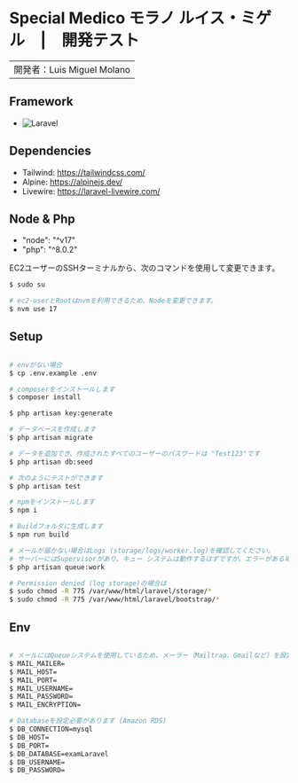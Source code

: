 # Special Medico モラノ ルイス・ミゲル　|　開発テスト

<table>
<tr>
<td>
  開発者：Luis Miguel Molano
</td>
</tr>
</table>

## Framework

- ![Laravel](https://img.shields.io/badge/laravel-16181D.svg?style=for-the-badge&logo=laravel&logoColor=#191A1A)

## Dependencies

- Tailwind: https://tailwindcss.com/
- Alpine: https://alpinejs.dev/
- Livewire: https://laravel-livewire.com/

## Node & Php
- "node": "^v17"
- "php": "^8.0.2"

EC2ユーザーのSSHターミナルから、次のコマンドを使用して変更できます。

```bash
$ sudo su

# ec2-userとRootはnvmを利用できるため、Nodeを変更できます。
$ nvm use 17
```

## Setup

```bash

# envがない場合
$ cp .env.example .env

# composerをインストールします
$ composer install

$ php artisan key:generate

# データベースを作成します
$ php artisan migrate

# データを追加でき、作成されたすべてのユーザーのパスワードは "Test123"です
$ php artisan db:seed

# 次のようにテストができます
$ php artisan test

# npmをインストールします
$ npm i

# Buildフォルダに生成します
$ npm run build

# メールが届かない場合はLogs (storage/logs/worker.log)を確認してください。
# サーバーにはSupervisorがあり、キュー システムは動作するはずですが、エラーがある場合は次のコマンドからもできます
$ php artisan queue:work

# Permission denied (log storage)の場合は
$ sudo chmod -R 775 /var/www/html/laravel/storage/*
$ sudo chmod -R 775 /var/www/html/laravel/bootstrap/*

```
## Env

```bash

# メールにはQueueシステムを使用しているため、メーラー（Mailtrap、Gmailなど）を設定する必要があります。
$ MAIL_MAILER=
$ MAIL_HOST=
$ MAIL_PORT=
$ MAIL_USERNAME=
$ MAIL_PASSWORD=
$ MAIL_ENCRYPTION=

# Databaseを設定必要があります (Amazon RDS)
$ DB_CONNECTION=mysql
$ DB_HOST=
$ DB_PORT=
$ DB_DATABASE=examLaravel
$ DB_USERNAME=
$ DB_PASSWORD=

```




